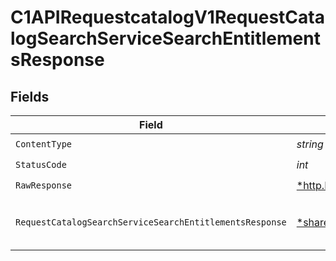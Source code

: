 # C1APIRequestcatalogV1RequestCatalogSearchServiceSearchEntitlementsResponse


## Fields

| Field                                                                                                                                                | Type                                                                                                                                                 | Required                                                                                                                                             | Description                                                                                                                                          |
| ---------------------------------------------------------------------------------------------------------------------------------------------------- | ---------------------------------------------------------------------------------------------------------------------------------------------------- | ---------------------------------------------------------------------------------------------------------------------------------------------------- | ---------------------------------------------------------------------------------------------------------------------------------------------------- |
| `ContentType`                                                                                                                                        | *string*                                                                                                                                             | :heavy_check_mark:                                                                                                                                   | HTTP response content type for this operation                                                                                                        |
| `StatusCode`                                                                                                                                         | *int*                                                                                                                                                | :heavy_check_mark:                                                                                                                                   | HTTP response status code for this operation                                                                                                         |
| `RawResponse`                                                                                                                                        | [*http.Response](https://pkg.go.dev/net/http#Response)                                                                                               | :heavy_check_mark:                                                                                                                                   | Raw HTTP response; suitable for custom response parsing                                                                                              |
| `RequestCatalogSearchServiceSearchEntitlementsResponse`                                                                                              | [*shared.RequestCatalogSearchServiceSearchEntitlementsResponse](../../../pkg/models/shared/requestcatalogsearchservicesearchentitlementsresponse.md) | :heavy_minus_sign:                                                                                                                                   | The RequestCatalogSearchServiceSearchEntitlementsResponse message contains a list of results and a nextPageToken if applicable.                      |